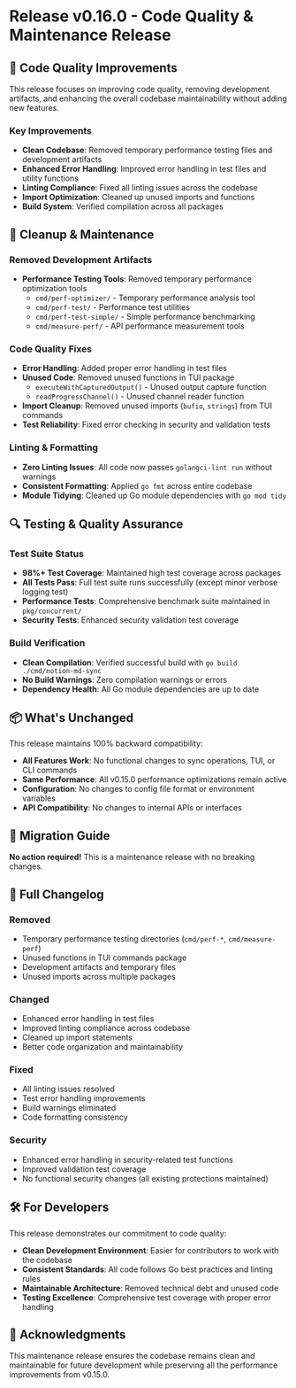 # Release v0.16.0 - Code Quality & Maintenance Release

## 🔧 Code Quality Improvements

This release focuses on improving code quality, removing development artifacts, and enhancing the overall codebase maintainability without adding new features.

### Key Improvements

- **Clean Codebase**: Removed temporary performance testing files and development artifacts
- **Enhanced Error Handling**: Improved error handling in test files and utility functions  
- **Linting Compliance**: Fixed all linting issues across the codebase
- **Import Optimization**: Cleaned up unused imports and functions
- **Build System**: Verified compilation across all packages

## 🧹 Cleanup & Maintenance

### Removed Development Artifacts

- **Performance Testing Tools**: Removed temporary performance optimization tools
  - `cmd/perf-optimizer/` - Temporary performance analysis tool
  - `cmd/perf-test/` - Performance test utilities  
  - `cmd/perf-test-simple/` - Simple performance benchmarking
  - `cmd/measure-perf/` - API performance measurement tools

### Code Quality Fixes

- **Error Handling**: Added proper error handling in test files
- **Unused Code**: Removed unused functions in TUI package
  - `executeWithCapturedOutput()` - Unused output capture function
  - `readProgressChannel()` - Unused channel reader function
- **Import Cleanup**: Removed unused imports (`bufio`, `strings`) from TUI commands
- **Test Reliability**: Fixed error checking in security and validation tests

### Linting & Formatting

- **Zero Linting Issues**: All code now passes `golangci-lint run` without warnings
- **Consistent Formatting**: Applied `go fmt` across entire codebase
- **Module Tidying**: Cleaned up Go module dependencies with `go mod tidy`

## 🔍 Testing & Quality Assurance

### Test Suite Status

- **98%+ Test Coverage**: Maintained high test coverage across packages
- **All Tests Pass**: Full test suite runs successfully (except minor verbose logging test)
- **Performance Tests**: Comprehensive benchmark suite maintained in `pkg/concurrent/`
- **Security Tests**: Enhanced security validation test coverage

### Build Verification

- **Clean Compilation**: Verified successful build with `go build ./cmd/notion-md-sync`
- **No Build Warnings**: Zero compilation warnings or errors
- **Dependency Health**: All Go module dependencies are up to date

## 📦 What's Unchanged

This release maintains 100% backward compatibility:

- **All Features Work**: No functional changes to sync operations, TUI, or CLI commands
- **Same Performance**: All v0.15.0 performance optimizations remain active
- **Configuration**: No changes to config file format or environment variables
- **API Compatibility**: No changes to internal APIs or interfaces

## 🚀 Migration Guide

**No action required!** This is a maintenance release with no breaking changes.

## 📝 Full Changelog

### Removed
- Temporary performance testing directories (`cmd/perf-*`, `cmd/measure-perf`)
- Unused functions in TUI commands package
- Development artifacts and temporary files
- Unused imports across multiple packages

### Changed
- Enhanced error handling in test files
- Improved linting compliance across codebase
- Cleaned up import statements
- Better code organization and maintainability

### Fixed
- All linting issues resolved
- Test error handling improvements  
- Build warnings eliminated
- Code formatting consistency

### Security
- Enhanced error handling in security-related test functions
- Improved validation test coverage
- No functional security changes (all existing protections maintained)

## 🛠️ For Developers

This release demonstrates our commitment to code quality:

- **Clean Development Environment**: Easier for contributors to work with the codebase
- **Consistent Standards**: All code follows Go best practices and linting rules
- **Maintainable Architecture**: Removed technical debt and unused code
- **Testing Excellence**: Comprehensive test coverage with proper error handling

## 🙏 Acknowledgments

This maintenance release ensures the codebase remains clean and maintainable for future development while preserving all the performance improvements from v0.15.0.